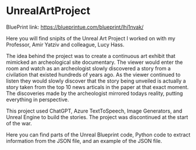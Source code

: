 # UnrealArtProject
BluePrint link: https://blueprintue.com/blueprint/lhi1nvak/

Here you will find snipits of the Unreal Art Project I worked on with my Professor, Amir Yatziv and colleague, Lucy Hass. 

The idea behind the project was to create a continuous art exhibit that mimicked an archeological site documentary. The viewer would enter the room and watch as an archeologist slowly discovered a story from a civilation that existed hundreds of years ago. As the viewer continued to listen they would slowly discover that the story being unveiled is actually a story taken from the top 10 news articals in the paper at that exact moment. The discoveries made by the archeologist mirrored todays reality, putting everything in perspective.

This project used ChatGPT, Azure TextToSpeech, Image Generators, and Unreal Engine to build the stories. The project was discontinued at the start of the war.

Here you can find parts of the Unreal Blueprint code, Python code to extract information from the JSON file, and an example of the JSON file.
